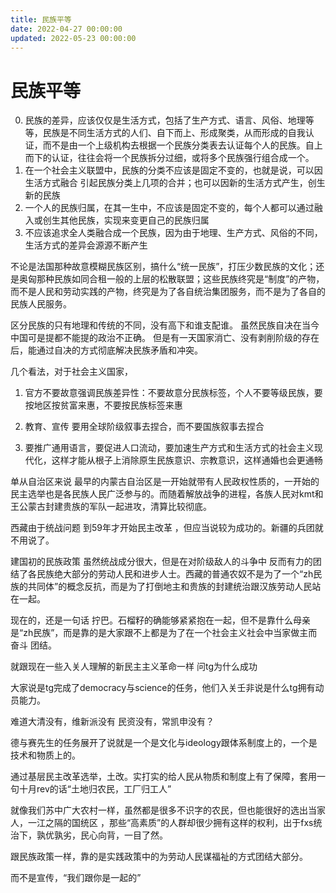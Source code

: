 ```yaml
---
title: 民族平等
date: 2022-04-27 00:00:00
updated: 2022-05-23 00:00:00
---
```


# 民族平等

0. 民族的差异，应该仅仅是生活方式，包括了生产方式、语言、风俗、地理等等，民族是不同生活方式的人们、自下而上、形成聚类，从而形成的自我认证，而不是由一个上级机构去根据一个民族分类表去认证每个人的民族。自上而下的认证，往往会将一个民族拆分过细，或将多个民族强行组合成一个。
1. 在一个社会主义联盟中，民族的分类不应该是固定不变的，也就是说，可以因生活方式融合 引起民族分类上几项的合并；也可以因新的生活方式产生，创生新的民族
2. 一个人的民族归属，在其一生中，不应该是固定不变的，每个人都可以通过融入或创生其他民族，实现来变更自己的民族归属
3. 不应该追求全人类融合成一个民族，因为由于地理、生产方式、风俗的不同，生活方式的差异会源源不断产生

不论是法国那种故意模糊民族区别，搞什么“统一民族”，打压少数民族的文化；还是奥匈那种民族如同合租一般的上层的松散联盟；这些民族终究是“制度”的产物，而不是人民和劳动实践的产物，终究是为了各自统治集团服务，而不是为了各自的民族人民服务。

区分民族的只有地理和传统的不同，没有高下和谁支配谁。
虽然民族自决在当今中国可是提都不能提的政治不正确。
但是有一天国家消亡、没有剥削阶级的存在后，能通过自决的方式彻底解决民族矛盾和冲突。

几个看法，对于社会主义国家，
1. 官方不要故意强调民族差异性：不要故意分民族标签，个人不要等级民族，要按地区按贫富来惠，不要按民族标签来惠
2. 教育、宣传 要用全球阶级叙事去捏合，而不要国族叙事去捏合

3. 要推广通用语言，要促进人口流动，要加速生产方式和生活方式的社会主义现代化，这样才能从根子上消除原生民族意识、宗教意识，这样通婚也会更通畅

单从自治区来说 最早的内蒙古自治区是一开始就带有人民政权性质的，一开始的民主选举也是各民族人民广泛参与的。而随着解放战争的进程，各族人民对kmt和王公蒙古封建贵族的军队一起进攻，清算比较彻底。

西藏由于统战问题 到59年才开始民主改革 ，但应当说较为成功的。新疆的兵团就不用说了。

建国初的民族政策 虽然统战成分很大，但是在对阶级敌人的斗争中 反而有力的团结了各民族绝大部分的劳动人民和进步人士。西藏的普通农奴不是为了一个“zh民族的共同体”的概念反抗，而是为了打倒地主和贵族的封建统治跟汉族劳动人民站在一起。

现在的，还是一句话 拧巴。石榴籽的确能够紧紧抱在一起，但不是靠什么母亲是“zh民族”，而是靠的是大家跟不上都是为了在一个社会主义社会中当家做主而奋斗 团结。

就跟现在一些入关人理解的新民主主义革命一样
问tg为什么成功

大家说是tg完成了democracy与science的任务，他们入关壬非说是什么tg拥有动员能力。

难道大清没有，维新派没有 民资没有，常凯申没有？

德与赛先生的任务展开了说就是一个是文化与ideology跟体系制度上的，一个是技术和物质上的。

通过基层民主改革选举，土改。实打实的给人民从物质和制度上有了保障，套用一句十月rev的话“土地归农民，工厂归工人”

就像我们苏中广大农村一样，虽然都是很多不识字的农民，但也能很好的选出当家人，一江之隔的国统区 ，那些“高素质”的人群却很少拥有这样的权利，出于fxs统治下，孰优孰劣，民心向背，一目了然。

跟民族政策一样，靠的是实践政策中的为劳动人民谋福祉的方式团结大部分。

而不是宣传，“我们跟你是一起的”
